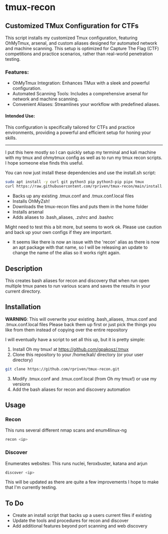 # tmux-recon

## Customized TMux Configuration for CTFs
This script installs my customized Tmux configuration, featuring OhMyTmux, arsenal, and custom aliases designed for automated network and machine scanning. This setup is optimized for Capture The Flag (CTF) competitions and practice scenarios, rather than real-world penetration testing.

### Features:
- OhMyTmux Integration: Enhances TMux with a sleek and powerful configuration.
- Automated Scanning Tools: Includes a comprehensive arsenal for network and machine scanning.
- Convenient Aliases: Streamlines your workflow with predefined aliases.

#### Intended Use:
This configuration is specifically tailored for CTFs and practice environments, providing a powerful and efficient setup for honing your skills.

---

I put this here mostly so I can quickly setup my terminal and kali machine with my tmux and ohmytmux config as well as to run my tmux recon scripts.  I hope someone else finds this useful.

You can now just install these dependencies and use the install.sh script:

```bash
sudo apt install -y curl git python3 pip python3-pip pipx tmux
curl https://raw.githubusercontent.com/rpriven/tmux-recon/main/install.sh | sh
```

- Backs up any existing .tmux.conf and .tmux.conf.local files
- Installs OhMyZsh!
- Downloads the tmux-recon files and puts them in the home folder
- Installs arsenal
- Adds aliases to .bash_aliases, .zshrc and .bashrc

Might need to test this a bit more, but seems to work ok.  Please use caution and back up your own configs if they are important.
- It seems like there is now an issue with the 'recon' alias as there is now an apt package with that name, so I will be releasing an update to change the name of the alias so it works right again.

## Description

This creates bash aliases for recon and discovery that when run open multiple tmux panes to run various scans and saves the results in your current directory.

## Installation

**WARNING**: This will overwrite your existing .bash_aliases, .tmux.conf and .tmux.conf.local files
Please back them up first or just pick the things you like from them instead of copying over the entire repository

I will eventually have a script to set all this up, but it is pretty simple:

1. Install Oh my tmux! at https://github.com/gpakosz/.tmux
2. Clone this repository to your /home/kali/ directory (or your user directory)

```bash
git clone https://github.com/rpriven/tmux-recon.git
```

3. Modify .tmux.conf and .tmux.conf.local (from Oh my tmux!) or use my versions
4. Add the bash aliases for recon and discovery automation

## Usage

### Recon

This runs several different nmap scans and enum4linux-ng

```bash
recon <ip>
```

### Discover

Enumerates websites:  This runs nuclei, feroxbuster, katana and arjun

```bash
discover <ip>
```

This will be updated as there are quite a few improvements I hope to make that I'm currently testing.

## To Do

- Create an install script that backs up a users current files if existing
- Update the tools and procedures for recon and discover
- Add additional features beyond port scanning and web discovery
